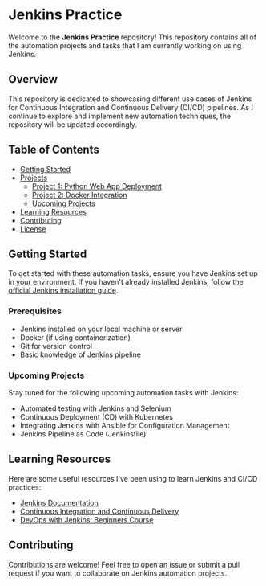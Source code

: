 # Jenkins Practice

Welcome to the **Jenkins Practice** repository! This repository contains all of the automation projects and tasks that I am currently working on using Jenkins. 

## Overview

This repository is dedicated to showcasing different use cases of Jenkins for Continuous Integration and Continuous Delivery (CI/CD) pipelines. As I continue to explore and implement new automation techniques, the repository will be updated accordingly.

## Table of Contents

- [Getting Started](#getting-started)
- [Projects](#projects)
  - [Project 1: Python Web App Deployment](#project-1-python-web-app-deployment)
  - [Project 2: Docker Integration](#project-2-docker-integration)
  - [Upcoming Projects](#upcoming-projects)
- [Learning Resources](#learning-resources)
- [Contributing](#contributing)
- [License](#license)

## Getting Started

To get started with these automation tasks, ensure you have Jenkins set up in your environment. If you haven't already installed Jenkins, follow the [official Jenkins installation guide](https://www.jenkins.io/doc/book/installing/).

### Prerequisites

- Jenkins installed on your local machine or server
- Docker (if using containerization)
- Git for version control
- Basic knowledge of Jenkins pipeline


### Upcoming Projects

Stay tuned for the following upcoming automation tasks with Jenkins:
- Automated testing with Jenkins and Selenium
- Continuous Deployment (CD) with Kubernetes
- Integrating Jenkins with Ansible for Configuration Management
- Jenkins Pipeline as Code (Jenkinsfile)

## Learning Resources

Here are some useful resources I've been using to learn Jenkins and CI/CD practices:
- [Jenkins Documentation](https://www.jenkins.io/doc/)
- [Continuous Integration and Continuous Delivery](https://www.atlassian.com/continuous-delivery/continuous-integration)
- [DevOps with Jenkins: Beginners Course](https://www.udemy.com/course/jenkins-for-beginners/)

## Contributing

Contributions are welcome! Feel free to open an issue or submit a pull request if you want to collaborate on Jenkins automation projects.

